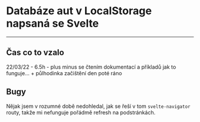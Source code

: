 # Databáze aut v LocalStorage napsaná se Svelte

---

## Čas co to vzalo

22/03/22 - 6.5h - plus minus se čtením dokumentací a příkladů jak to funguje... + půlhodinka začištění den poté ráno


## Bugy

Nějak jsem v rozumné době nedohledal, jak se řeší v tom `svelte-navigator` routy, takže mi nefunguje pořádmě refresh na podstránkách.
